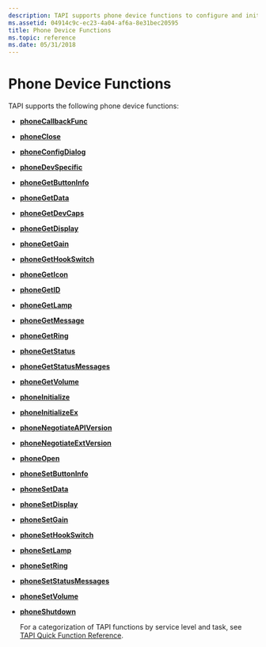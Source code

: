 ```yaml
---
description: TAPI supports phone device functions to configure and initialize the phone device.
ms.assetid: 04914c9c-ec23-4a04-af6a-8e31bec20595
title: Phone Device Functions
ms.topic: reference
ms.date: 05/31/2018
---
```


# Phone Device Functions

TAPI supports the following phone device functions:

-   [**phoneCallbackFunc**](/windows/desktop/api/Tapi/nc-tapi-phonecallback)
-   [**phoneClose**](/windows/desktop/api/Tapi/nf-tapi-phoneclose)
-   [**phoneConfigDialog**](/windows/desktop/api/Tapi/nf-tapi-phoneconfigdialog)
-   [**phoneDevSpecific**](/windows/desktop/api/Tapi/nf-tapi-phonedevspecific)
-   [**phoneGetButtonInfo**](/windows/desktop/api/Tapi/nf-tapi-phonegetbuttoninfo)
-   [**phoneGetData**](/windows/desktop/api/Tapi/nf-tapi-phonegetdata)
-   [**phoneGetDevCaps**](/windows/desktop/api/Tapi/nf-tapi-phonegetdevcaps)
-   [**phoneGetDisplay**](/windows/desktop/api/Tapi/nf-tapi-phonegetdisplay)
-   [**phoneGetGain**](/windows/desktop/api/Tapi/nf-tapi-phonegetgain)
-   [**phoneGetHookSwitch**](/windows/desktop/api/Tapi/nf-tapi-phonegethookswitch)
-   [**phoneGetIcon**](/windows/desktop/api/Tapi/nf-tapi-phonegeticon)
-   [**phoneGetID**](/windows/desktop/api/Tapi/nf-tapi-phonegetid)
-   [**phoneGetLamp**](/windows/desktop/api/Tapi/nf-tapi-phonegetlamp)
-   [**phoneGetMessage**](/windows/desktop/api/Tapi/nf-tapi-phonegetmessage)
-   [**phoneGetRing**](/windows/desktop/api/Tapi/nf-tapi-phonegetring)
-   [**phoneGetStatus**](/windows/desktop/api/Tapi/nf-tapi-phonegetstatus)
-   [**phoneGetStatusMessages**](/windows/desktop/api/Tapi/nf-tapi-phonegetstatusmessages)
-   [**phoneGetVolume**](/windows/desktop/api/Tapi/nf-tapi-phonegetvolume)
-   [**phoneInitialize**](/windows/desktop/api/Tapi/nf-tapi-phoneinitialize)
-   [**phoneInitializeEx**](/windows/desktop/api/Tapi/nf-tapi-phoneinitializeexa)
-   [**phoneNegotiateAPIVersion**](/windows/desktop/api/Tapi/nf-tapi-phonenegotiateapiversion)
-   [**phoneNegotiateExtVersion**](/windows/desktop/api/Tapi/nf-tapi-phonenegotiateextversion)
-   [**phoneOpen**](/windows/desktop/api/Tapi/nf-tapi-phoneopen)
-   [**phoneSetButtonInfo**](/windows/desktop/api/Tapi/nf-tapi-phonesetbuttoninfo)
-   [**phoneSetData**](/windows/desktop/api/Tapi/nf-tapi-phonesetdata)
-   [**phoneSetDisplay**](/windows/desktop/api/Tapi/nf-tapi-phonesetdisplay)
-   [**phoneSetGain**](/windows/desktop/api/Tapi/nf-tapi-phonesetgain)
-   [**phoneSetHookSwitch**](/windows/desktop/api/Tapi/nf-tapi-phonesethookswitch)
-   [**phoneSetLamp**](/windows/desktop/api/Tapi/nf-tapi-phonesetlamp)
-   [**phoneSetRing**](/windows/desktop/api/Tapi/nf-tapi-phonesetring)
-   [**phoneSetStatusMessages**](/windows/desktop/api/Tapi/nf-tapi-phonesetstatusmessages)
-   [**phoneSetVolume**](/windows/desktop/api/Tapi/nf-tapi-phonesetvolume)
-   [**phoneShutdown**](/windows/desktop/api/Tapi/nf-tapi-phoneshutdown)

    For a categorization of TAPI functions by service level and task, see [TAPI Quick Function Reference](tapi-quick-function-reference.md).

 

 



